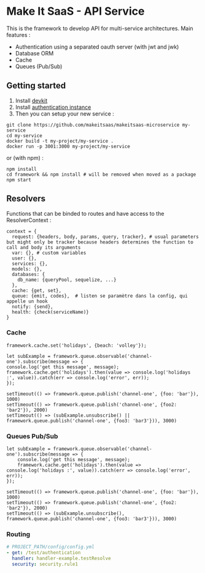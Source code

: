 # Make It SaaS - API Service

This is the framework to develop API for multi-service architectures. Main features :
* Authentication using a separated oauth server (with jwt and jwk)
* Database ORM
* Cache
* Queues (Pub/Sub)

## Getting started

1. Install [devkit](https://github.com/makeitsaas/makeitsaas-devkit)
2. Install [authentication instance](https://github.com/makeitsaas/makeitsaas-auth-instance)
3. Then you can setup your new service :

```
git clone https://github.com/makeitsaas/makeitsaas-microservice my-service
cd my-service
docker build -t my-project/my-service .
docker run -p 3001:3000 my-project/my-service
```

or (with npm) :

```
npm install
cd framework && npm install # will be removed when moved as a package
npm start
```

## Resolvers

Functions that can be binded to routes and have access to the ResolverContext :

```
context = {
  request: {headers, body, params, query, tracker}, # usual parameters but might only be tracker because headers determines the function to call and body its arguments
  var: {}, # custom variables
  user: {},
  services: {},
  models: {},
  databases: {
    db_name: {queryPool, sequelize, ...}
  },
  cache: {get, set},
  queue: {emit, codes},  # listen se paramètre dans la config, qui appelle un hook
  notify: {send},
  health: {check(serviceName)}
}
```


### Cache

```
framework.cache.set('holidays', {beach: 'volley'});

let subExample = framework.queue.observable('channel-one').subscribe(message => {
console.log('get this message', message);
framework.cache.get('holidays').then(value => console.log('holidays :', value)).catch(err => console.log('error', err));
});

setTimeout(() => framework.queue.publish('channel-one', {foo: 'bar'}), 1000)
setTimeout(() => framework.queue.publish('channel-one', {foo2: 'bar2'}), 2000)
setTimeout(() => (subExample.unsubscribe() || framework.queue.publish('channel-one', {foo3: 'bar3'})), 3000)
```

### Queues Pub/Sub

```
let subExample = framework.queue.observable('channel-one').subscribe(message => {
    console.log('get this message', message);
    framework.cache.get('holidays').then(value => console.log('holidays :', value)).catch(err => console.log('error', err));
});

setTimeout(() => framework.queue.publish('channel-one', {foo: 'bar'}), 1000)
setTimeout(() => framework.queue.publish('channel-one', {foo2: 'bar2'}), 2000)
setTimeout(() => (subExample.unsubscribe(), framework.queue.publish('channel-one', {foo3: 'bar3'})), 3000)
```


### Routing

```yaml
# PROJECT_PATH/config/config.yml
- get: /test/authentication
  handler: handler-example.testResolve
  security: security.rule1
```

